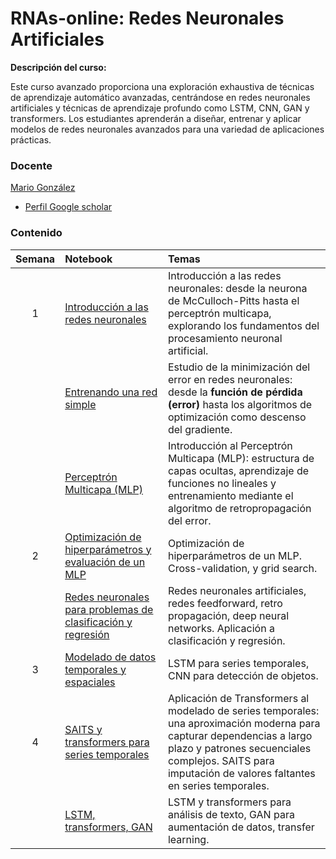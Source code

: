 # RNAs-online: Redes Neuronales Artificiales

**Descripción del curso:**

Este curso avanzado proporciona una exploración exhaustiva de técnicas de aprendizaje automático avanzadas, centrándose en redes neuronales artificiales y técnicas de aprendizaje profundo como LSTM, CNN, GAN y transformers. Los estudiantes aprenderán a diseñar, entrenar y aplicar modelos de redes neuronales avanzados para una variedad de aplicaciones prácticas.

### Docente

[Mario González](https://sitios.udla.edu.ec/direccion-investigacion-vinculacion/grupos-de-investigacion/si2lab/)

- [Perfil Google scholar](https://scholar.google.co.uk/citations?user=cmuZCwsAAAAJ&hl=en)

### Contenido

| Semana | Notebook                          | Temas| 
| :---:  | :---------------------------------------------   | :---------------------------------------------   |
| 1      | [Introducción a las redes neuronales](https://nbviewer.org/github/marsgr6/rna-online/blob/main/intro_ann.ipynb) | Introducción a las redes neuronales: desde la neurona de McCulloch-Pitts hasta el perceptrón multicapa, explorando los fundamentos del procesamiento neuronal artificial. |
|       | [Entrenando una red simple](https://nbviewer.org/github/marsgr6/rna-online/blob/main/intro_ann.ipynb#rlsnn) | Estudio de la minimización del error en redes neuronales: desde la **función de pérdida (error)** hasta los algoritmos de optimización como descenso del gradiente. |
|       | [Perceptrón Multicapa (MLP)](https://nbviewer.org/github/marsgr6/rna-online/blob/main/intro_ann.ipynb#mlp) | Introducción al Perceptrón Multicapa (MLP): estructura de capas ocultas, aprendizaje de funciones no lineales y entrenamiento mediante el algoritmo de retropropagación del error. |
| 2      | [Optimización de hiperparámetros y evaluación de un MLP](https://nbviewer.org/github/marsgr6/rna-online/blob/main/mlp_hyperparameter_optimization.ipynb) | Optimización de hiperparámetros de un MLP. Cross-validation, y grid search. | 
|        | [Redes neuronales para problemas de clasificación y regresión](https://nbviewer.org/github/marsgr6/rna-online/blob/main/ann_dnn.ipynb) | Redes neuronales artificiales, redes feedforward, retro propagación, deep neural networks. Aplicación a clasificación y regresión. | 
| 3      | [Modelado de datos temporales y espaciales](https://nbviewer.org/github/marsgr6/rna-online/blob/main/cnn_yolo.ipynb) | LSTM para series temporales, CNN para detección de objetos. |
| 4      | [SAITS y transformers para series temporales](https://nbviewer.org/github/marsgr6/rna-online/blob/main/saits_transformers_ts.ipynb) | Aplicación de Transformers al modelado de series temporales: una aproximación moderna para capturar dependencias a largo plazo y patrones secuenciales complejos. SAITS para imputación de valores faltantes en series temporales.|
|        | [LSTM, transformers, GAN](https://nbviewer.org/github/marsgr6/rna-online/blob/main/lstm_transformers_gan.ipynb) | LSTM y transformers para análisis de texto, GAN para aumentación de datos, transfer learning. |
